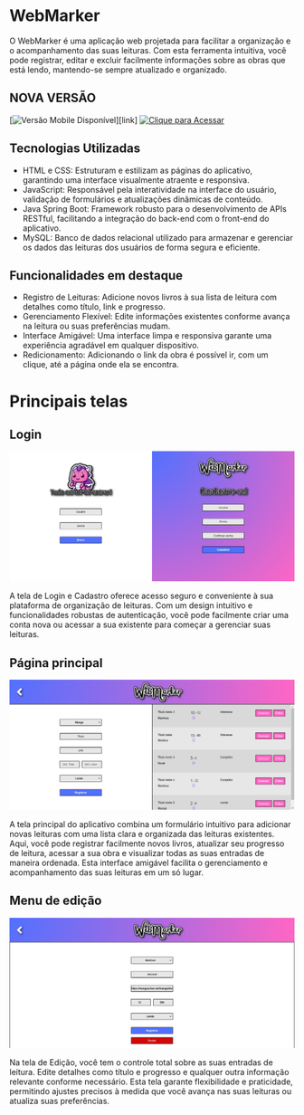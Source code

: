 # WebMarker

O WebMarker é uma aplicação web projetada para facilitar a organização e o acompanhamento das suas leituras. Com esta ferramenta intuitiva, você pode registrar, editar e excluir facilmente informações sobre as obras que está lendo, mantendo-se sempre atualizado e organizado.

## NOVA VERSÃO 

[![Versão Mobile Disponível](http://img.shields.io/static/v1?label=VERS%C3%83O%20MOBILE%20DISPON%C3%8DVEL&message=&color=blue&style=for-the-badge)][link]
[![Clique para Acessar](http://img.shields.io/static/v1?label=&message=CLIQUE%20PARA%20ACESSAR&color=green&style=for-the-badge)](https://github.com/ThiagoPerdigao/webmarkermobile)




## Tecnologias Utilizadas

* HTML e CSS: Estruturam e estilizam as páginas do aplicativo, garantindo uma interface visualmente atraente e responsiva.
* JavaScript: Responsável pela interatividade na interface do usuário, validação de formulários e atualizações dinâmicas de conteúdo.
* Java Spring Boot: Framework robusto para o desenvolvimento de APIs RESTful, facilitando a integração do back-end com o front-end do aplicativo.
* MySQL: Banco de dados relacional utilizado para armazenar e gerenciar os dados das leituras dos usuários de forma segura e eficiente.

## Funcionalidades em destaque

* Registro de Leituras: Adicione novos livros à sua lista de leitura com detalhes como título, link e progresso.
* Gerenciamento Flexível: Edite informações existentes conforme avança na leitura ou suas preferências mudam.
* Interface Amigável: Uma interface limpa e responsiva garante uma experiência agradável em qualquer dispositivo.
* Redicionamento: Adicionando o link da obra é possível ir, com um clique, até a página onde ela se encontra.

# Principais telas

## Login

![Tela 1 - Login](documentação/loginPage.png "Tela 1 Login")

A tela de Login e Cadastro oferece acesso seguro e conveniente à sua plataforma de organização de leituras. Com um design intuitivo e funcionalidades robustas de autenticação, você pode facilmente criar uma conta nova ou acessar a sua existente para começar a gerenciar suas leituras.

## Página principal

![Tela 2 - Principal](documentação/mainPage.png "Tela 2 Principal")

A tela principal do aplicativo combina um formulário intuitivo para adicionar novas leituras com uma lista clara e organizada das leituras existentes. Aqui, você pode registrar facilmente novos livros, atualizar seu progresso de leitura, acessar a sua obra e visualizar todas as suas entradas de maneira ordenada. Esta interface amigável facilita o gerenciamento e acompanhamento das suas leituras em um só lugar.

## Menu de edição

![Tela 3 - Edição](documentação/editPage.png "Tela 3 Edição")

Na tela de Edição, você tem o controle total sobre as suas entradas de leitura. Edite detalhes como título e progresso e qualquer outra informação relevante conforme necessário. Esta tela garante flexibilidade e praticidade, permitindo ajustes precisos à medida que você avança nas suas leituras ou atualiza suas preferências.
